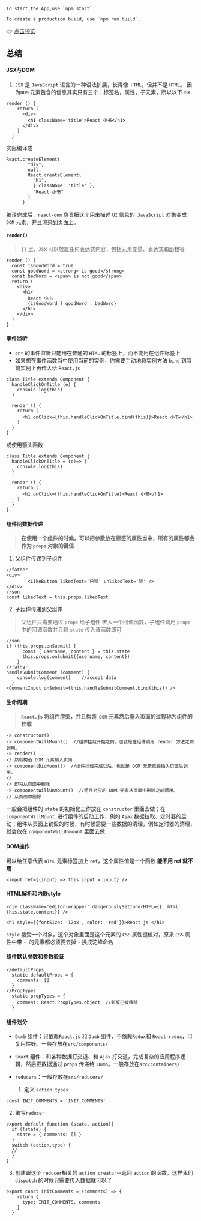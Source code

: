```
To start the App,use `npm start`

To create a production build, use `npm run build`.
```
:point_right: [点击预览](http://merihduedu.cn/project/React-Comment/ "点击预览")

## 总结

#### JSX与DOM
1. `JSX` 是 `JavaScript` 语言的一种语法扩展，长得像` HTML`，但并不是 `HTML`。
 因为`DOM` 元素包含的信息其实只有三个：标签名，属性，子元素，所以以下`JSX`
```
render () {
    return (
      <div>
        <h1 className='title'>React 小书</h1>
      </div>
    )
  }
```
实际编译成
```
React.createElement(
        "div",
        null,
        React.createElement(
          "h1",
          { className: 'title' },
          "React 小书"
        )
      )
```
编译完成后，`react-dom` 负责把这个用来描述 `UI` 信息的` JavaScript` 对象变成 `DOM` 元素，并且渲染到页面上。
#### `render()`

> `{}` 里，`JSX` 可以放置任何表达式内容，包括元素变量、表达式和函数等

```
render () {
  const isGoodWord = true
  const goodWord = <strong> is good</strong>
  const badWord = <span> is not good</span>
  return (
    <div>
      <h1>
        React 小书
        {isGoodWord ? goodWord : badWord}
      </h1>
    </div>
  )
}
```
#### 事件监听
- `on*` 的事件监听只能用在普通的 `HTML` 的标签上，而不能用在组件标签上
- 如果想在事件函数当中使用当前的实例，你需要手动地将实例方法 `bind` 到当前实例上再传入给 `React.js`
```
class Title extends Component {
  handleClickOnTitle (e) {
    console.log(this)
  }

  render () {
    return (
      <h1 onClick={this.handleClickOnTitle.bind(this)}>React 小书</h1>
    )
  }
}
```
或使用箭头函数
```
class Title extends Component {
  handleClickOnTitle = (e)=> {
    console.log(this)
  }

  render () {
    return (
      <h1 onClick={this.handleClickOnTitle}>React 小书</h1>
    )
  }
}
```
#### 组件间数据传递
> **在使用一个组件的时候，可以把参数放在标签的属性当中，所有的属性都会作为 `props` 对象的键值**

1. 父组件传递到子组件
```
//father
<div>
        <LikeButton likedText='已赞' unlikedText='赞' />
</div>
//son
const likedText = this.props.likedText
```
2. 子组件传递到父组件
> 父组件只需要通过 `props` 给子组件 传入一个回调函数，子组件调用 `props` 中的回调函数并且将 `state` 传入该函数即可
```
//son
if (this.props.onSubmit) {
      const { username, content } = this.state
      this.props.onSubmit({username, content})
    }
//father
handleSubmitComment (comment) {
    console.log(comment)	//accept data
  }
<CommentInput onSubmit={this.handleSubmitComment.bind(this)} />
```
#### 生命周期
> **`React.js` 将组件渲染，并且构造` DOM` 元素然后塞入页面的过程称为组件的挂载**
```
-> constructor()
-> componentWillMount()  //组件挂载开始之前，也就是在组件调用 render 方法之前调用。
-> render()
// 然后构造 DOM 元素插入页面
-> componentDidMount()  //组件挂载完成以后，也就是 DOM 元素已经插入页面后调用。
// ...
// 即将从页面中删除
-> componentWillUnmount()  //组件对应的 DOM 元素从页面中删除之前调用。
// 从页面中删除
```
一般会把组件的 `state` 的初始化工作放在 `constructor` 里面去做；在 `componentWillMount `进行组件的启动工作，例如 `Ajax` 数据拉取、定时器的启动；组件从页面上销毁的时候，有时候需要一些数据的清理，例如定时器的清理，就会放在 `componentWillUnmount` 里面去做

#### DOM操作
可以给任意代表 `HTML` 元素标签加上 `ref`，这个属性值是一个函数
**能不用 ref 就不用**
```
<input ref={(input) => this.input = input} />
```
#### HTML解析和内联style
```
<div className='editor-wrapper' dangerouslySetInnerHTML={{__html: this.state.content}} />
```
```
<h1 style={{fontSize: '12px', color: 'red'}}>React.js </h1>
```
`style` 接受一个对象，这个对象里面是这个元素的 `CSS` 属性键值对，原来 `CSS` 属性中带 `- `的元素都必须要去掉 `-` 换成驼峰命名
#### 组件默认参数和参数验证
```
//defaultProps
  static defaultProps = {
    comments: []
  }
//PropTypes
  static propTypes = {
    comment: React.PropTypes.object  //新版已被移除
  }
```
#### 组件划分
- `Dumb` 组件：只依赖`React.js` 和 `Dumb` 组件，不依赖` Redux `和 `React-redux`，可复用性好。一般存放在`src/components/`
- `Smart` 组件：和各种数据打交道、和 `Ajax` 打交道，完成复杂的应用程序逻辑，然后把数据通过 `props` 传递给` Dumb`。一般存放在`src/containers/`
- `reducers`：一般存放在`src/reducers/`

	1. 定义 `action types`

```
const INIT_COMMENTS = 'INIT_COMMENTS'
```

  2. 编写`reducer`

```
export default function (state, action){
  if (!state) {
    state = { comments: [] }
  }
  switch (action.type) {
  //
  }
}
```
  3. 创建跟这个 `reducer`相关的 `action creator`--返回 `action` 的函数，这样我们 `dispatch` 的时候只需要传入数据就可以了
```
export const initComments = (comments) => {
    return {
      type: INIT_COMMENTS, comments
    }
  }
```
